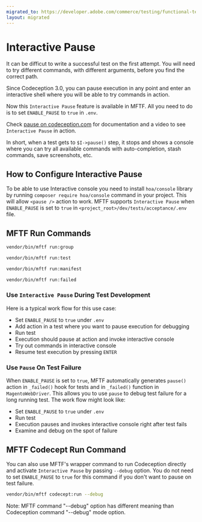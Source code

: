 ```yaml
---
migrated_to: https://developer.adobe.com/commerce/testing/functional-testing-framework/interactive-pause/
layout: migrated
---
```


# Interactive Pause

It can be difficut to write a successful test on the first attempt. You will need to try different commands, with different arguments, before you find the correct path.

Since Codeception 3.0, you can pause execution in any point and enter an interactive shell where you will be able to try commands in action. 

Now this `Interactive Pause` feature is available in MFTF. All you need to do is to set `ENABLE_PAUSE` to `true` in `.env`.

Check [pause on codeception.com][] for documentation and a video to see `Interactive Pause` in action.
 
In short, when a test gets to `$I->pause()` step, it stops and shows a console where you can try all available commands with auto-completion, stash commands, save screenshots, etc. 

## How to Configure Interactive Pause

To be able to use Interactive console you need to install `hoa/console` library by running `composer require hoa/console` command in your project. This will allow `<pause />` action to work.
MFTF supports `Interactive Pause` when `ENABLE_PAUSE` is set to `true` in `<project_root>/dev/tests/acceptance/.env` file.

## MFTF Run Commands

```bash
vendor/bin/mftf run:group
```

```bash
vendor/bin/mftf run:test
```

```bash
vendor/bin/mftf run:manifest
```

```bash
vendor/bin/mftf run:failed
```

### Use `Interactive Pause` During Test Development

Here is a typical work flow for this use case:
 
- Set `ENABLE_PAUSE` to `true` under `.env`
- Add <pause> action in a test where you want to pause execution for debugging
- Run test
- Execution should pause at <pause> action and invoke interactive console
- Try out commands in interactive console
- Resume test execution by pressing `ENTER`

### Use `Pause` On Test Failure

When `ENABLE_PAUSE` is set to `true`, MFTF automatically generates `pause()` action in `_failed()` hook for tests and in `_failed()` function in `MagentoWebDriver`.
This allows you to use `pause` to debug test failure for a long running test. The work flow might look like:

- Set `ENABLE_PAUSE` to `true` under `.env`
- Run test
- Execution pauses and invokes interactive console right after test fails
- Examine and debug on the spot of failure

## MFTF Codecept Run Command

You can also use MFTF's wrapper command to run Codeception directly and activate `Interactive Pause` by passing `--debug` option. 
You do not need to set `ENABLE_PAUSE` to `true` for this command if you don't want to pause on test failure.

```bash
vendor/bin/mftf codecept:run --debug
```

<div class="bs-callout-warning">
<p>
Note: MFTF command "--debug" option has different meaning than Codeception command "--debug" mode option.
</p>
</div>

<!-- Link definitions -->

[pause on codeception.com]: https://codeception.com/docs/02-GettingStarted#Interactive-Pause
